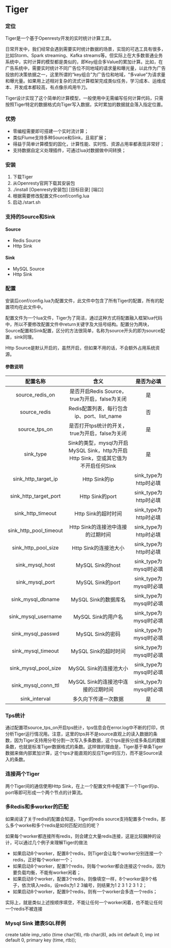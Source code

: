 # Tiger

### 定位

Tiger是一个基于Openresty开发的实时统计计算工具。

日常开发中，我们经常会遇到需要实时统计数据的场景，实现的可选工具有很多，比如Storm、Spark streaming、Kafka streams等。但实际上在大多数普通业务系统中，实时计算的模型都是类似的，即Key组合多Value的累加计算。比如，在广告系统中，需要实时统计不同广告位不同地域的请求量和曝光量，以此作为广告投放的决策依据之一，这里所谓的“key组合”为广告位和地域，“多value”为请求量和曝光量。如果用上述相对复杂的流式计算框架完成类似任务，学习成本、运维成本、开发成本都较高，有点像杀鸡用牛刀。

Tiger设计实现了这个简单的计算模型，一般使用中无需编写任何计算代码，只需按照Tiger特定的数据格式向Tiger写入数据，实时累加的数据就会落入指定位置。

### 优势

* 零编程需要即可搭建一个实时流计算；
* 类似Flume支持多种Source和Sink，且易扩展；
* 得益于简单计算模型的固化，计算性能、实时性、资源占用率都表现非常好；
* 支持数据自定义处理插件，可通过lua对数据做中间转换；

### 安装

1. 下载Tiger
2. 从Openresty官网下载其安装包
3. ./install [Openresty安装包] [目标目录] [端口]
4. 根据需要修改配置文件conf/config.lua
5. 启动./start.sh

### 支持的Source和Sink

#### Source

* Redis Source
* Http Sink

#### Sink

* MySQL Source
* Http Sink

### 配置

安装后conf/config.lua为配置文件，此文件中包含了所有Tiger的配置，所有的配置项均在此文件中。

配置文件为一个lua文件，Tiger为了简洁，通过这种方式将配置融入框架lua代码中，所以不要修改配置文件中return关键字及大括号结构。配置分为两块，Source配置和Sink配置，区分的方法很简单，名称为source开头的即为source配置，sink同理。

Http Source是默认开启的，虽然开启，但如果不用的话，不会额外占用系统资源。

#### 参数说明

|配置名称|含义|是否为必填|
|:-:|:-:|:-:|
|source_redis_on|是否开启Redis Source，true为开启，false为关闭|是|
|source_redis|Redis配置列表，每行包含ip、port、list_name|否|
|source_tps_on|是否打开tps统计的开关，true为开启，false为关闭|是|
|sink_type|Sink的类型，mysql为开启MySQL Sink，http为开启Http Sink，空或其它值为不开启任何Sink|是|
|sink_http_target_ip|Http Sink的ip|sink_type为http时必填|
|sink_http_target_port|Http Sink的port|sink_type为http时必填|
|sink_http_timeout|Http Sink的超时时间|sink_type为http时必填|
|sink_http_pool_timeout|Http Sink的连接池中连接的过期时间|sink_type为http时必填|
|sink_http_pool_size|Http Sink的连接池大小|sink_type为http时必填|
|sink_mysql_host|MySQL Sink的host|sink_type为mysql时必填|
|sink_mysql_port|MySQL Sink的port|sink_type为mysql时必填|
|sink_mysql_dbname|MySQL Sink的数据库名|sink_type为mysql时必填|
|sink_mysql_username|MySQL Sink的用户名|sink_type为mysql时必填|
|sink_mysql_passwd|MySQL Sink的密码|sink_type为mysql时必填|
|sink_mysql_timeout|MySQL Sink的超时时间|sink_type为mysql时必填|
|sink_mysql_pool_size|MySQL Sink的连接池大小|sink_type为mysql时必填|
|sink_mysql_conn_ttl|MySQL Sink的连接池中连接的过期时间|sink_type为mysql时必填|
|sink_interval|多久向下传递一次数据|是|

### Tps统计

通过配置项source_tps_on开启tps统计，tps信息会在error.log中不断的打印，供分析Tiger运行情况用。注意，这里的tps并不是source直观上的读入数据的条数，因为Tiger支持用分号分割一次写入多条数据，这个tps是拆分成多条后的数据条数，也就是标准Tiger数据格式的条数。这样做的理由是，Tiger基于单条Tiger数据来做内部累加计算，这个tps才能直观的反应Tiger的压力，而不是Source读入的条数。

### 连接两个Tiger

两个Tiger间的通信使用Http Sink，在上一个配置文件中配置下一个Tiger的ip、port等即可形成一个两个节点的计算流。


### 多Redis和多worker的匹配

如果阅读了关于redis的配置会知道，Tiger的redis source支持配置多个redis，那么多个worke和多个redis是如何匹配对应的呢？

如果每个worker都连接所有redis，则会建立大量redis连接，这是比较臃肿的设计，可以通过几个例子来理解Tiger的做法

* 如果启动8个worker，配置8个redis，则Tiger会让每个worker分别连接一个redis，正好每个worker一个；
* 如果启动8个worker，配置1个redis，则每个worker都会连接这个redis，因为要负载均衡，不能有worker闲着；
* 如果启动8个worker，配置3个redis，则像填空一样，8个worker是8个格子，依次填入redis，设redis为1 2 3编号，则结果为1 2 3 1 2 3 1 2；
* 如果启动8个worker，配置9个redis，则有一个worker会多连一个redis；

实际上，就是类似上述按顺序填空，不能让任何一个worker闲着，也不能让任何一个redis不被连接

### Mysql Sink 建表SQL样例

create table imp_ratio (time char(16), rtb char(8), ads int default 0, imp int default 0, primary key (time, rtb));

